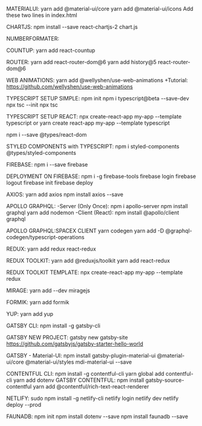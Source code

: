 MATERIALUI:
yarn add @material-ui/core
yarn add @material-ui/icons
Add these two lines in index.html
<link rel="stylesheet" href="https://fonts.googleapis.com/css?family=Roboto:300,400,500,700&display=swap" />
<link rel="stylesheet" href="https://fonts.googleapis.com/icon?family=Material+Icons" />


CHARTJS:
npm install --save react-chartjs-2 chart.js

NUMBERFORMATER:


COUNTUP:
yarn add react-countup

ROUTER:
yarn add react-router-dom@6
yarn add history@5 react-router-dom@6 


WEB ANIMATIONS:
yarn add @wellyshen/use-web-animations
+Tutorial: https://github.com/wellyshen/use-web-animations


TYPESCRIPT SETUP SIMPLE:
npm init
npm i typescript@beta --save-dev
npx tsc --init
npx tsc

TYPESCRIPT SETUP REACT:
npx create-react-app my-app --template typescript
or
yarn create react-app my-app --template typescript

npm i --save @types/react-dom

STYLED COMPONENTS with TYPESCRIPT:
npm i styled-components @types/styled-components


FIREBASE:
npm i --save firebase

DEPLOYMENT ON FIREBASE:
npm i -g firebase-tools
firebase login
firebase logout
firebase init
firebase deploy

AXIOS:
yarn add axios
npm install axios --save


APOLLO GRAPHQL:
-Server (Only Once):
npm i apollo-server
npm install graphql
yarn add nodemon
-Client (React):
npm install @apollo/client graphql

APOLLO GRAPHQL:SPACEX CLIENT
yarn codegen
yarn add -D @graphql-codegen/typescript-operations

REDUX:
yarn add redux react-redux

REDUX TOOLKIT:
yarn add @reduxjs/toolkit
yarn add react-redux

REDUX TOOLKIT TEMPLATE:
npx create-react-app my-app --template redux

MIRAGE:
yarn add --dev miragejs

FORMIK:
yarn add formik

YUP:
yarn add yup

GATSBY CLI:
npm install -g gatsby-cli

GATSBY NEW PROJECT:
gatsby new gatsby-site https://github.com/gatsbyjs/gatsby-starter-hello-world

GATSBY - Material-UI:
npm install gatsby-plugin-material-ui @material-ui/core @material-ui/styles mdi-material-ui --save

CONTENTFUL CLI:
npm install -g contentful-cli
yarn global add contentful-cli
yarn add dotenv
GATSBY CONTENTFUL:
npm install gatsby-source-contentful
yarn add @contentful/rich-text-react-renderer

NETLIFY:
sudo npm install -g netlify-cli
netlify login
netlify dev
netlify deploy --prod

FAUNADB:
npm init
npm install dotenv --save
npm install faunadb --save
